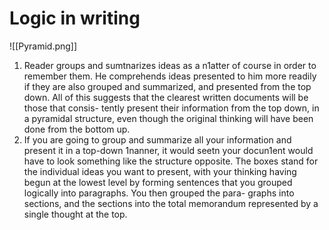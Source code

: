 # Logic in writing
![[Pyramid.png]]

1. Reader groups and sumtnarizes ideas as a n1atter of
course in order to remember them. He comprehends ideas presented to him more
readily if they are also grouped and summarized, and presented from the top down.
All of this suggests that the clearest written documents will be those that consis-
tently present their information from the top down, in a pyramidal structure, even
though the original thinking will have been done from the bottom up.
2. If you are going to group and summarize all your information and
present it in a top-down 1nanner, it would seetn your docun1ent would have to look
something like the structure opposite. The boxes stand for the individual ideas you
want to present, with your thinking having begun at the lowest level by forming
sentences that you grouped logically into paragraphs. You then grouped the para-
graphs into sections, and the sections into the total memorandum represented by
a single thought at the top.